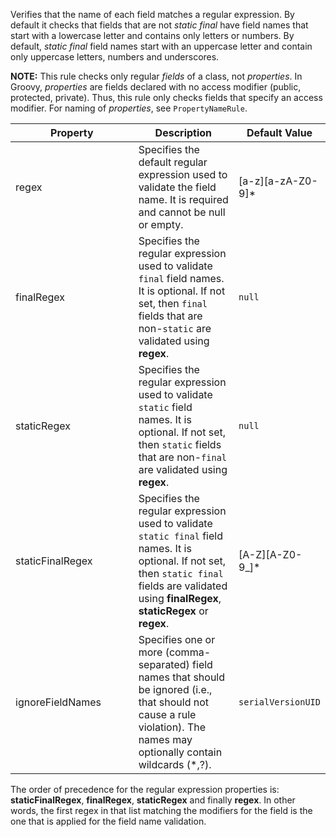 Verifies that the name of each field matches a regular expression. By
default it checks that fields that are not *static final* have field
names that start with a lowercase letter and contains only letters or
numbers. By default, *static final* field names start with an uppercase
letter and contain only uppercase letters, numbers and underscores.

**NOTE:** This rule checks only regular *fields* of a class, not
*properties*. In Groovy, *properties* are fields declared with no access
modifier (public, protected, private). Thus, this rule only checks
fields that specify an access modifier. For naming of *properties*, see
`PropertyNameRule`.

<table>
<colgroup>
<col style="width: 40%" />
<col style="width: 33%" />
<col style="width: 25%" />
</colgroup>
<thead>
<tr class="header">
<th>Property</th>
<th>Description</th>
<th>Default Value</th>
</tr>
</thead>
<tbody>
<tr class="odd">
<td>regex</td>
<td>Specifies the default regular expression used to validate the field
name. It is required and cannot be null or empty.</td>
<td>[a-z][a-zA-Z0-9]*</td>
</tr>
<tr class="even">
<td>finalRegex</td>
<td>Specifies the regular expression used to validate <code>final</code>
field names. It is optional. If not set, then <code>final</code> fields
that are non-<code>static</code> are validated using
<strong>regex</strong>.</td>
<td><code>null</code></td>
</tr>
<tr class="odd">
<td>staticRegex</td>
<td>Specifies the regular expression used to validate
<code>static</code> field names. It is optional. If not set, then
<code>static</code> fields that are non-<code>final</code> are validated
using <strong>regex</strong>.</td>
<td><code>null</code></td>
</tr>
<tr class="even">
<td>staticFinalRegex</td>
<td>Specifies the regular expression used to validate
<code>static final</code> field names. It is optional. If not set, then
<code>static final</code> fields are validated using
<strong>finalRegex</strong>, <strong>staticRegex</strong> or
<strong>regex</strong>.</td>
<td>[A-Z][A-Z0-9_]*</td>
</tr>
<tr class="odd">
<td>ignoreFieldNames</td>
<td>Specifies one or more (comma-separated) field names that should be
ignored (i.e., that should not cause a rule violation). The names may
optionally contain wildcards (*,?).</td>
<td><code>serialVersionUID</code></td>
</tr>
</tbody>
</table>

The order of precedence for the regular expression properties is:
**staticFinalRegex**, **finalRegex**, **staticRegex** and finally
**regex**. In other words, the first regex in that list matching the
modifiers for the field is the one that is applied for the field name
validation.
